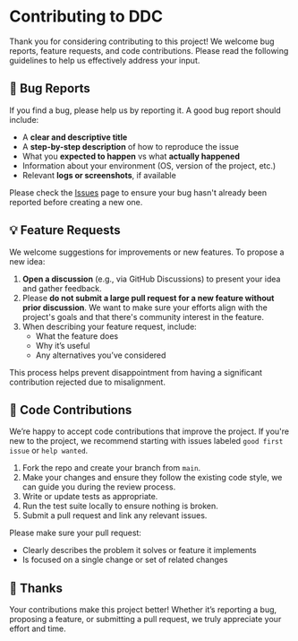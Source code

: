 <!--
Copyright (C) The DDC development team, see COPYRIGHT.md file

SPDX-License-Identifier: MIT
-->

# Contributing to DDC

Thank you for considering contributing to this project! We welcome bug reports, feature requests, and code contributions. Please read the following guidelines to help us effectively address your input.

## 🐛 Bug Reports

If you find a bug, please help us by reporting it. A good bug report should include:

- A **clear and descriptive title**
- A **step-by-step description** of how to reproduce the issue
- What you **expected to happen** vs what **actually happened**
- Information about your environment (OS, version of the project, etc.)
- Relevant **logs or screenshots**, if available

Please check the [Issues](../../issues) page to ensure your bug hasn't already been reported before creating a new one.

## 💡 Feature Requests

We welcome suggestions for improvements or new features. To propose a new idea:

1. **Open a discussion** (e.g., via GitHub Discussions) to present your idea and gather feedback.
2. Please **do not submit a large pull request for a new feature without prior discussion**. We want to make sure your efforts align with the project's goals and that there's community interest in the feature.
3. When describing your feature request, include:
   - What the feature does
   - Why it’s useful
   - Any alternatives you’ve considered

This process helps prevent disappointment from having a significant contribution rejected due to misalignment.

## 🤝 Code Contributions

We’re happy to accept code contributions that improve the project. If you're new to the project, we recommend starting with issues labeled `good first issue` or `help wanted`.

1. Fork the repo and create your branch from `main`.
2. Make your changes and ensure they follow the existing code style, we can guide you during the review process.
3. Write or update tests as appropriate.
4. Run the test suite locally to ensure nothing is broken.
5. Submit a pull request and link any relevant issues.

Please make sure your pull request:

- Clearly describes the problem it solves or feature it implements
- Is focused on a single change or set of related changes

## 🙌 Thanks

Your contributions make this project better! Whether it’s reporting a bug, proposing a feature, or submitting a pull request, we truly appreciate your effort and time.
